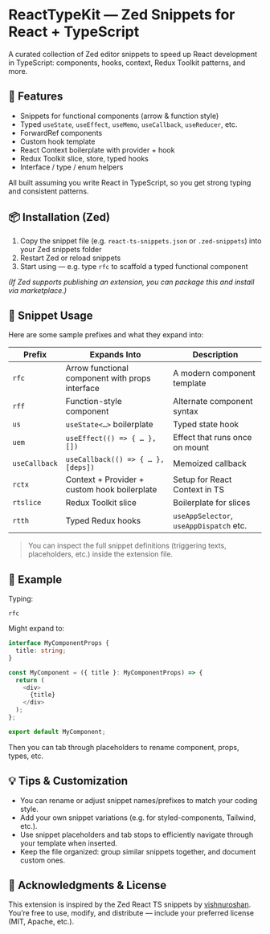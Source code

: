 # ReactTypeKit — Zed Snippets for React + TypeScript

A curated collection of Zed editor snippets to speed up React development in TypeScript: components, hooks, context, Redux Toolkit patterns, and more.

## 🚀 Features

* Snippets for functional components (arrow & function style)
* Typed `useState`, `useEffect`, `useMemo`, `useCallback`, `useReducer`, etc.
* ForwardRef components
* Custom hook template
* React Context boilerplate with provider + hook
* Redux Toolkit slice, store, typed hooks
* Interface / type / enum helpers

All built assuming you write React in TypeScript, so you get strong typing and consistent patterns.

## 📦 Installation (Zed)

1. Copy the snippet file (e.g. `react-ts-snippets.json` or `.zed-snippets`) into your Zed snippets folder
2. Restart Zed or reload snippets
3. Start using — e.g. type `rfc` to scaffold a typed functional component

*(If Zed supports publishing an extension, you can package this and install via marketplace.)*

## 🧰 Snippet Usage

Here are some sample prefixes and what they expand into:

| Prefix        | Expands Into                                    | Description                             |
| ------------- | ----------------------------------------------- | --------------------------------------- |
| `rfc`         | Arrow functional component with props interface | A modern component template             |
| `rff`         | Function-style component                        | Alternate component syntax              |
| `us`          | `useState<…>` boilerplate                       | Typed state hook                        |
| `uem`         | `useEffect(() => { … }, [])`                    | Effect that runs once on mount          |
| `useCallback` | `useCallback(() => { … }, [deps])`              | Memoized callback                       |
| `rctx`        | Context + Provider + custom hook boilerplate    | Setup for React Context in TS           |
| `rtslice`     | Redux Toolkit slice                             | Boilerplate for slices                  |
| `rtth`        | Typed Redux hooks                               | `useAppSelector`, `useAppDispatch` etc. |

> You can inspect the full snippet definitions (triggering texts, placeholders, etc.) inside the extension file.

## 📄 Example

Typing:

```
rfc
```

Might expand to:

```ts
interface MyComponentProps {
  title: string;
}

const MyComponent = ({ title }: MyComponentProps) => {
  return (
    <div>
      {title}
    </div>
  );
};

export default MyComponent;
```

Then you can tab through placeholders to rename component, props, types, etc.

## 💡 Tips & Customization

* You can rename or adjust snippet names/prefixes to match your coding style.
* Add your own snippet variations (e.g. for styled-components, Tailwind, etc.).
* Use snippet placeholders and tab stops to efficiently navigate through your template when inserted.
* Keep the file organized: group similar snippets together, and document custom ones.

## 📝 Acknowledgments & License

This extension is inspired by the Zed React TS snippets by [vishnuroshan](https://github.com/vishnuroshan/zed-react-ts-snippets).
You’re free to use, modify, and distribute — include your preferred license (MIT, Apache, etc.).
